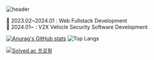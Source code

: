 
![header](https://capsule-render.vercel.app/api?type=wave&color=timeAuto&height=300&section=header&text=Sung%20Ik%20Je&fontSize=90)

🔭 2023.02~2024.01 : Web Fullstack Development <br> 
🔭 2024.01~        : V2X Vehicle Security Software Development <br>

[![Anurag's GitHub stats](https://github-readme-stats.vercel.app/api?username=sungikje)](https://github.com/anuraghazra/github-readme-stats) ![Top Langs](https://github-readme-stats.vercel.app/api/top-langs/?username=sungikje&layout=compact)

[![Solved.ac
프로필](http://mazassumnida.wtf/api/generate_badge?boj=dlrwp0370)](https://solved.ac/dlrwp0370)

<!--
**sungikje/sungikje** is a ✨ _special_ ✨ repository because its `README.md` (this file) appears on your GitHub profile.

Here are some ideas to get you started:

- 🔭 I’m currently working on ...
- 🌱 I’m currently learning ...
- 👯 I’m looking to collaborate on ...
- 🤔 I’m looking for help with ...
- 💬 Ask me about ...
- 📫 How to reach me: ...
- 😄 Pronouns: ...
- ⚡ Fun fact: ...
-->
